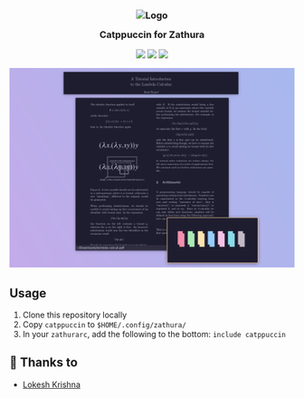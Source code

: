 <h3 align="center">
	<img src="https://raw.githubusercontent.com/catppuccin/catppuccin/dev/assets/logos/exports/1544x1544_circle.png" width="100" alt="Logo"/><br/>
	<img src="https://raw.githubusercontent.com/catppuccin/catppuccin/dev/assets/misc/transparent.png" height="30" width="0px"/>
	Catppuccin for Zathura
	<img src="https://raw.githubusercontent.com/catppuccin/catppuccin/dev/assets/misc/transparent.png" height="30" width="0px"/>
</h3>

<p align="center">
    <a href="https://github.com/catppuccin/zathura/stargazers"><img src="https://img.shields.io/github/stars/catppuccin/zathura?colorA=1e1e28&colorB=c9cbff&style=for-the-badge&logo=starship style=for-the-badge"></a>
    <a href="https://github.com/catppuccin/zathura/issues"><img src="https://img.shields.io/github/issues/catppuccin/zathura?colorA=1e1e28&colorB=f7be95&style=for-the-badge"></a>
    <a href="https://github.com/catppuccin/zathura/contributors"><img src="https://img.shields.io/github/contributors/catppuccin/zathura?colorA=1e1e28&colorB=b1e1a6&style=for-the-badge"></a>
</p>

<p align="center">
  <img src="assets/ss.png"/>
</p>

## Usage

1. Clone this repository locally
2. Copy `catppuccin` to `$HOME/.config/zathura/`
3. In your `zathurarc`, add the following to the bottom: `include catppuccin`

## 💝 Thanks to

-   [Lokesh Krishna](https://github.com/lokesh-krishna)

